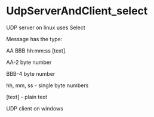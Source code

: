 # UdpServerAndClient_select

UDP server on linux uses Select

Message has the type:

AA BBB hh:mm:ss [text].

AA-2 byte number

BBB-4 byte number

hh, mm, ss - single byte numbers

[text] - plain text

UDP client on windows
